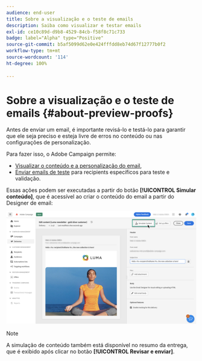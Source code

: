 ```yaml
---
audience: end-user
title: Sobre a visualização e o teste de emails
description: Saiba como visualizar e testar emails
exl-id: ce10c89d-d9b8-4529-84cb-f58f8c71c733
badge: label="Alpha" type="Positive"
source-git-commit: b5af5099d62e0e424fffdd8eb74d67f12777b0f2
workflow-type: tm+mt
source-wordcount: '114'
ht-degree: 100%

---
```


# Sobre a visualização e o teste de emails {#about-preview-proofs}

Antes de enviar um email, é importante revisá-lo e testá-lo para garantir que ele seja preciso e esteja livre de erros no conteúdo ou nas configurações de personalização.

Para fazer isso, o Adobe Campaign permite:

* [Visualizar o conteúdo e a personalização do email](preview-content.md),
   <!--* [Check the email rendering](#rendering) in popular desktop, mobile and web-based clients,-->
* [Enviar emails de teste](proofs.md) para recipients específicos para teste e validação.

Essas ações podem ser executadas a partir do botão **[!UICONTROL Simular conteúdo]**, que é acessível ao criar o conteúdo do email a partir do Designer de email:

![](assets/simulate.png)

>[!NOTE]
>
>A simulação de conteúdo também está disponível no resumo da entrega, que é exibido após clicar no botão **[!UICONTROL Revisar e enviar]**.
